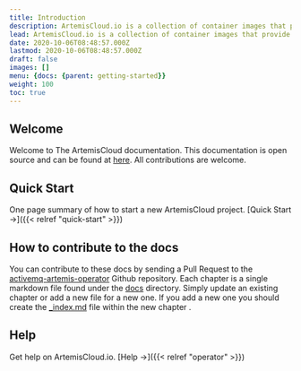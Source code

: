 ```yaml
---
title: Introduction
description: ArtemisCloud.io is a collection of container images that provide a way to deploy the Apache ActiveMQ Artemis Broker on Kubernetes.
lead: ArtemisCloud.io is a collection of container images that provide a way to deploy the Apache ActiveMQ Artemis Broker on Kubernetes.
date: 2020-10-06T08:48:57.000Z
lastmod: 2020-10-06T08:48:57.000Z
draft: false
images: []
menu: {docs: {parent: getting-started}}
weight: 100
toc: true
---
```


## Welcome

Welcome to The ArtemisCloud documentation. This documentation is open source and can be found at [here](https://github.com/artemiscloud/activemq-artemis-operator/tree/main/docs). All contributions are welcome.

## Quick Start

One page summary of how to start a new ArtemisCloud project. [Quick Start →]({{< relref "quick-start" >}})

## How to contribute to the docs

You can contribute to these docs by sending a Pull Request to the [activemq-artemis-operator](https://github.com/artemiscloud/activemq-artemis-operator) Github repository.
Each chapter is a single markdown file found under the [docs](https://github.com/artemiscloud/activemq-artemis-operator/tree/main/docs) directory.
Simply update an existing chapter or add a new file for a new one. If you add a new one you should create the [\_index.md](https://github.com/artemiscloud/activemq-artemis-operator/blob/main/docs/getting-started/_index.md)
file within the new chapter .

## Help

Get help on ArtemisCloud.io. [Help →]({{< relref "operator" >}})
